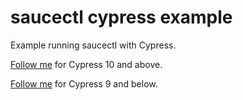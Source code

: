 # saucectl cypress example

Example running saucectl with Cypress.

[Follow me](v1) for Cypress 10 and above.

[Follow me](v1alpha) for Cypress 9 and below.

